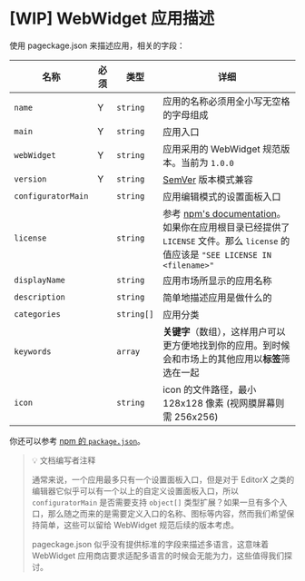 # [WIP] WebWidget 应用描述

使用 pageckage.json 来描述应用，相关的字段：

| 名称                                                         | 必须  | 类型                                     | 详细                                                         |
| ------------------------------------------------------------ | ---- | --------------------------------------- | ------------------------------------------------------------ |
| `name`                                                       | Y    | `string`                                | 应用的名称必须用全小写无空格的字母组成                             |
| `main`                                                       | Y    | `string`                                | 应用入口                                                      |
| `webWidget`                                                  | Y    | `string`                                | 应用采用的 WebWidget 规范版本。当前为 `1.0.0`                    |
| `version`                                                    | Y    | `string`                                | [SemVer](https://semver.org/) 版本模式兼容                     |
| `configuratorMain`                                           |      | `string`                                | 应用编辑模式的设置面板入口                                        |
| `license`                                                    |      | `string`                                | 参考 [npm's documentation](https://docs.npmjs.com/files/package.json#license)。如果你在应用根目录已经提供了 `LICENSE` 文件。那么 `license` 的值应该是 `"SEE LICENSE IN <filename>"` |
| `displayName`                                                |      | `string`                                | 应用市场所显示的应用名称                                          |
| `description`                                                |      | `string`                                | 简单地描述应用是做什么的                                          |
| `categories`                                                 |      | `string[]`                              | 应用分类                                                       |
| `keywords`                                                   |      | `array`                                 | **关键字**（数组），这样用户可以更方便地找到你的应用。到时候会和市场上的其他应用以**标签**筛选在一起 |
| `icon`                                                       |      | `string`                                | icon 的文件路径，最小 128x128 像素 (视网膜屏幕则需 256x256)         |

你还可以参考 [npm 的 `package.json`](https://docs.npmjs.com/files/package.json)。


> 💡 文档编写者注释
> 
> 通常来说，一个应用最多只有一个设置面板入口，但是对于 EditorX 之类的编辑器它似乎可以有一个以上的自定义设置面板入口，所以 `configuratorMain` 是否需要支持 `object[]` 类型扩展？如果一旦有多个入口，那么随之而来的是需要定义入口的名称、图标等内容，然而我们希望保持简单，这些可以留给 WebWidget 规范后续的版本考虑。
>
> pageckage.json 似乎没有提供标准的字段来描述多语言，这意味着 WebWidget 应用商店要求适配多语言的时候会无能为力，这些值得我们探讨。
